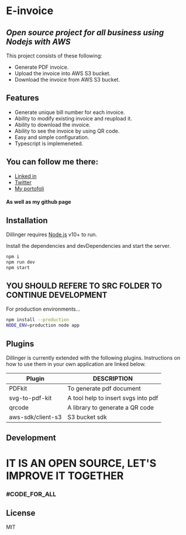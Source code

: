 # E-invoice
## _Open source project for all business using Nodejs with AWS_

This project consists of these following:
- Generate PDF invoice.
- Upload the invoice into AWS S3 bucket.
- Download the invoice from AWS S3 bucket.

## Features

- Generate unique bill number for each invoice.
- Ability to modify existing invoice and reupload it.
- Ability to download the invoice.
- Ability to see the invoice by using QR code.
- Easy and simple configuration.
- Typescript is implemeneted.


## You can follow me there:

- [Linked in](https://www.linkedin.com/in/abdulaziz-baqaleb-1b7752203/)
- [Twitter](https://twitter.com/i_3z1001)
- [My portofoli](https://portofolio-82704.web.app/)

#### As well as my github page

## Installation

Dillinger requires [Node.js](https://nodejs.org/) v10+ to run.

Install the dependencies and devDependencies and start the server.

```sh
npm i
npm run dev
npm start
```

## YOU SHOULD REFERE TO SRC FOLDER TO CONTINUE DEVELOPMENT

For production environments...

```sh
npm install --production
NODE_ENV=production node app
```

## Plugins

Dillinger is currently extended with the following plugins.
Instructions on how to use them in your own application are linked below.

| Plugin | DESCRIPTION |
| ------ | ------ |
| PDFkit | To generate pdf document |
| svg-to-pdf-kit | A tool help to insert svgs into pdf |
| qrcode | A library to generate a QR code |
| aws-sdk/client-s3 | S3 bucket sdk |

## Development

# IT IS AN OPEN SOURCE, LET'S IMPROVE IT TOGETHER

### #CODE_FOR_ALL



## License

MIT
